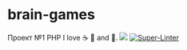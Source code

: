 # brain-games
Проект №1 PHP
I love :coffee: :pizza: and :dancer:.
<a href="https://codeclimate.com/github/codeclimate/codeclimate/maintainability"><img src="https://api.codeclimate.com/v1/badges/a99a88d28ad37a79dbf6/maintainability" /></a>
[![Super-Linter](https://github.com/Agevork2020/brain-games/workflows/Super-Linter/badge.svg)](https://github.com/Agevork2020/brain-games/actions)
